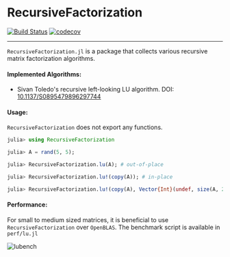 # RecursiveFactorization

[![Build Status](https://travis-ci.org/YingboMa/RecursiveFactorization.jl.svg?branch=master)](https://travis-ci.org/YingboMa/RecursiveFactorization.jl)
[![codecov](https://codecov.io/gh/YingboMa/RecursiveFactorization.jl/branch/master/graph/badge.svg)](https://codecov.io/gh/YingboMa/RecursiveFactorization.jl)

---

`RecursiveFactorization.jl` is a package that collects various recursive matrix
factorization algorithms.

#### Implemented Algorithms:

- Sivan Toledo's recursive left-looking LU algorithm. DOI:
  [10.1137/S0895479896297744](https://epubs.siam.org/doi/10.1137/S0895479896297744)

#### Usage:

`RecursiveFactorization` does not export any functions.

```julia
julia> using RecursiveFactorization

julia> A = rand(5, 5);

julia> RecursiveFactorization.lu(A); # out-of-place

julia> RecursiveFactorization.lu!(copy(A)); # in-place

julia> RecursiveFactorization.lu!(copy(A), Vector{Int}(undef, size(A, 2))); # in-place w/ pivoting vector
```

#### Performance:

For small to medium sized matrices, it is beneficial to use
`RecursiveFactorization` over `OpenBLAS`. The benchmark script is available in
`perf/lu.jl`

![lubench](https://user-images.githubusercontent.com/17304743/53050761-1714e800-3468-11e9-916a-148fbb4fbbf8.png)
